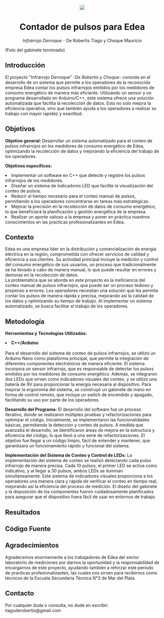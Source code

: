 <p align="center">
  <img src="https://img.shields.io/badge/STATUS-PROTOTYPE-blue"/>
</p>

<h1 align="center">Contador de pulsos para Edea</h1>
<p align="center"><em>Infrarrojo Derroque</em> - De Robertis Tiago y Choque Mauricio</p>

(Foto del gabinete terminado)

<h2>Introducción</h2>
El proyecto "Infrarrojo Derroque"  <em>-De Robertis y Choque-</em> consiste en el desarrollo de un sistema que permite a los operadores de la reconocida empresa Edea contar los pulsos infrarrojos emitidos por los medidores de consumo energético de manera más eficiente. Utilizando un sensor y un programa desarrollado en Arduino/C++, este sistema ofrece una solución automatizada que facilita la recolección de datos. Esto no solo mejora la eficiencia operativa, sino que también ayuda a los operadores a realizar su trabajo con mayor rapidez y exactitud.

<h2>Objetivos</h2>
<p><b>Objetivo general: </b>Desarrollar un sistema automatizado para el conteo de pulsos infrarrojos en los medidores de consumo energético de Edea, optimizando la recolección de datos y mejorando la eficiencia del trabajo de los operadores.</p>
<p><b>Objetivos específicos:</b></p>
<li>Implementar un software en C++ que detecte y registre los pulsos infrarrojos de los medidores.</li>
<li>Diseñar un sistema de indicadores LED que facilite la visualización del conteo de pulsos.</li>
<li>Reducir el tiempo necesario para el conteo manual de pulsos, permitiendo a los operadores concentrarse en tareas más estratégicas.</li>
<li>Mejorar la precisión en la recolección de datos de consumo energético, lo que beneficiará la planificación y gestión energética de la empresa.</li>
<li>Realizar un aporte valioso a la empresa y poner en práctica nuestros conocimientos en las practicas profesionalizantes en Edea.</li>

<h2>Contexto</h2>
<p>Edea es una empresa líder en la distribución y comercialización de energía eléctrica en la región, comprometida con ofrecer servicios de calidad y eficiencia a sus clientes. Su actividad principal incluye la medición y control del consumo energético de sus usuarios, un proceso que tradicionalmente se ha llevado a cabo de manera manual, lo que puede resultar en errores y demoras en la recolección de datos.<br />La problemática que se aborda en este proyecto es la ineficiencia del conteo manual de pulsos infrarrojos, que puede ser un proceso tedioso y propenso a errores. Los operadores necesitan una solución que les permita contar los pulsos de manera rápida y precisa, mejorando así la calidad de los datos y optimizando su tiempo de trabajo. Al implementar un sistema automatizado, se busca facilitar el trabajo de los operadores.</p>

<h2>Metodología</h2>
<p><b>Herramientas y Tecnologías Utilizadas:<br /><li>C++/Arduino</li><br /></b>Para el desarrollo del sistema de conteo de pulsos infrarrojos, se utilizó un Arduino Nano como plataforma principal, que permite la integración de diferentes componentes electrónicos de manera eficiente. El sistema incorpora un sensor infrarrojo, que es responsable de detectar los pulsos emitidos por los medidores de consumo energético. Además, se integraron dos LEDs que sirven como indicadores visuales del conteo, y se utilizó una batería de 9V para proporcionar la energía necesaria al dispositivo. Para mejorar la ergonomía del sistema, se construyó un gabinete de mano en forma de control remoto, que incluye un switch de encendido y apagado, facilitando su uso por parte de los operadores.</p>
<p><b>Desarrollo del Programa:</b> El desarrollo del software fue un proceso iterativo, donde se realizaron múltiples pruebas y refactorizaciones para optimizar el código. Inicialmente, se implementaron las funcionalidades básicas, permitiendo la detección y conteo de pulsos. A medida que avanzaba el desarrollo, se identificaron áreas de mejora en la estructura y eficiencia del código, lo que llevó a una serie de refactorizaciones. El objetivo fue llegar a un código limpio, fácil de entender y mantener, que garantizara un funcionamiento rápido y funcional del sistema.</p>
<p><b>Implementación del Sistema de Conteo y Control de LEDs:</b> La implementación del sistema de conteo se realizó detectando cada pulso infrarrojo de manera precisa. Cada 10 pulsos, el primer LED se activa como indicativo, y al llegar a 30 pulsos, ambos LEDs se iluminan simultáneamente. Este sistema de indicadores visuales proporciona a los operadores una manera clara y rápida de verificar el conteo en tiempo real, mejorando así la eficiencia del proceso de medición. El diseño del gabinete y la disposición de los componentes fueron cuidadosamente planificados para asegurar que el dispositivo fuera fácil de usar en entornos de trabajo.</p>

<h2>Resultados</h2>

<h2>Código Fuente</h2>

<h2>Agradecimientos</h2>
Agradecemos enormemente a los trabajadores de Edea del sector laboratorio de mediciones por darnos la oportunidad y la responsabilidad de encargarnos de este proyecto, ayudando también a reforzar este período de practicas profesionalizantes, las cuales nos sirven para recibirnos como técnicos de la Escuela Secundaria Técnica N°3 de Mar del Plata.


<h2>Contacto</h2>
Por cualquier duda o consulta, no dude en escribir:
tiagoderobertis@gmail.com
